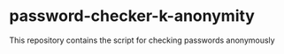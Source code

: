 # password-checker-k-anonymity
This repository contains the script for checking passwords anonymously
